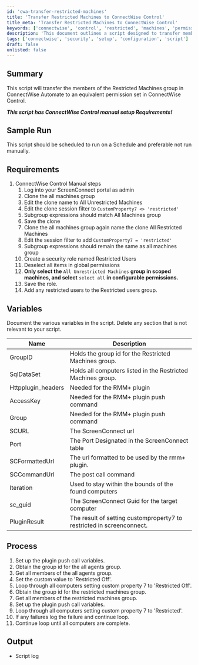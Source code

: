 ```yaml
---
id: 'cwa-transfer-restricted-machines'
title: 'Transfer Restricted Machines to ConnectWise Control'
title_meta: 'Transfer Restricted Machines to ConnectWise Control'
keywords: ['connectwise', 'control', 'restricted', 'machines', 'permissions', 'script']
description: 'This document outlines a script designed to transfer members of the Restricted Machines group in ConnectWise Automate to an equivalent permission set in ConnectWise Control, including manual setup requirements and detailed variable documentation.'
tags: ['connectwise', 'security', 'setup', 'configuration', 'script']
draft: false
unlisted: false
---
```

## Summary

This script will transfer the members of the Restricted Machines group in ConnectWise Automate to an equivalent permission set in ConnectWise Control. 

**_This script has ConnectWise Control manual setup Requirements!_**

## Sample Run

This script should be scheduled to run on a Schedule and preferable not run manually.

## Requirements

1. ConnectWise Control Manual steps
   1. Log into your ScreenConnect portal as admin
   2. Clone the all machines group
   3. Edit the clone name to All Unrestricted Machines
   4. Edit the clone session filter to `CustomProperty7 <> 'restricted'`
   5. Subgroup expressions should match All Machines group
   6. Save the clone
   7. Clone the all machines group again name the clone All Restricted Machines
   8. Edit the session filter to add `CustomProperty7 = 'restricted'`
   9. Subgroup expressions should remain the same as all machines group
   10. Create a security role named Restricted Users
   11. Deselect all items in global permissions
   12. **Only select the** `All Unrestricted Machines` **group in scoped machines, and select** `select all` **in configurable permissions.**
   13. Save the role.
   14. Add any restricted users to the Restricted users group.

## Variables

Document the various variables in the script. Delete any section that is not relevant to your script.

| Name               | Description                                                                 |
|--------------------|-----------------------------------------------------------------------------|
| GroupID            | Holds the group id for the Restricted Machines group.                      |
| SqlDataSet         | Holds all computers listed in the Restricted Machines group.               |
| Httpplugin_headers  | Needed for the RMM+ plugin                                                 |
| AccessKey          | Needed for the RMM+ plugin push command                                    |
| Group              | Needed for the RMM+ plugin push command                                    |
| SCURL              | The ScreenConnect url                                                      |
| Port               | The Port Designated in the ScreenConnect table                              |
| SCFormattedUrl     | The url formatted to be used by the rmm+ plugin.                           |
| SCCommandUrl       | The post call command                                                       |
| Iteration          | Used to stay within the bounds of the found computers                      |
| sc_guid            | The ScreenConnect Guid for the target computer                              |
| PluginResult       | The result of setting customproperty7 to restricted in screenconnect.      |

## Process

1. Set up the plugin push call variables.
2. Obtain the group id for the all agents group.
3. Get all members of the all agents group.
4. Set the custom value to 'Restricted Off'.
5. Loop through all computers setting custom property 7 to 'Restricted Off'.
6. Obtain the group id for the restricted machines group.
7. Get all members of the restricted machines group.
8. Set up the plugin push call variables.
9. Loop through all computers setting custom property 7 to 'Restricted'.
10. If any failures log the failure and continue loop.
11. Continue loop until all computers are complete.

## Output

- Script log



